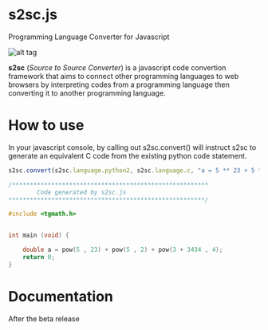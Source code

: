 s2sc.js
===========

Programming Language Converter for Javascript

![alt tag](http://i.imgur.com/fcwJueC.png)

**s2sc** (*Source to Source Converter*) is a javascript code convertion framework
that aims to connect other programming languages to web browsers by interpreting
codes from a programming language then converting it to another programming language.

How to use
===========

In your javascript console, by calling out s2sc.convert() will instruct s2sc to
generate an equivalent C code from the existing python code statement.

```javascript
s2sc.convert(s2sc.language.python2, s2sc.language.c, "a = 5 ** 23 + 5 ** 2 + pow(3+3434, 4)")
```

```C
/*******************************************************
		Code generated by s2sc.js
*******************************************************/

#include <tgmath.h>


int main (void) {

	double a = pow(5 , 23) + pow(5 , 2) + pow(3 + 3434 , 4);
	return 0;
}
```

Documentation
===========
After the beta release

